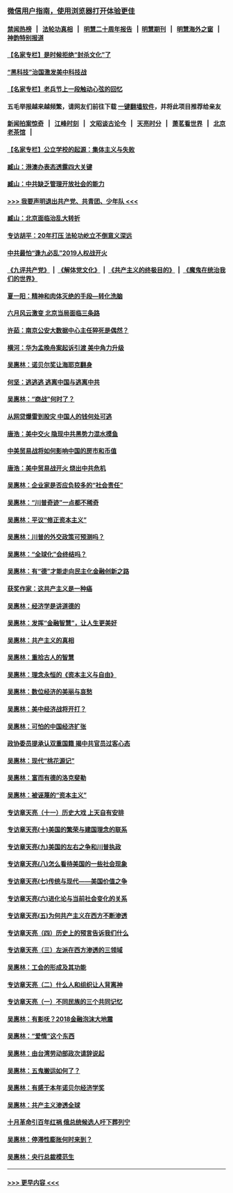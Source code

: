 ### [微信用户指南，使用浏览器打开体验更佳](https://github.com/gfw-breaker/banned-news1/blob/master/indexes/wechat-guide.md?t=0)
#### [禁闻热榜](热点新闻.md?t=0)  &nbsp;&nbsp;|&nbsp;&nbsp; [法轮功真相](https://github.com/gfw-breaker/truth/blob/master/README.md?t=0) &nbsp;&nbsp;|&nbsp;&nbsp; [明慧二十周年报告](https://github.com/gfw-breaker/mh-reports/blob/master/README.md?t=0) &nbsp;&nbsp;|&nbsp;&nbsp;[明慧期刊](https://github.com/gfw-breaker/mh-qikan) &nbsp;&nbsp;|&nbsp;&nbsp; [明慧海外之窗](https://github.com/gfw-breaker/mh-news/blob/master/README.md?t=0) &nbsp;&nbsp;|&nbsp;&nbsp; [神韵特别报道](https://github.com/gfw-breaker/mh-news/blob/master/shenyun.md?t=0)
#### [【名家专栏】是时候拒绝“封杀文化”了](../pages/nsc423/n11814093.md?t=02161044) 
#### [“黑科技”治国激发美中科技战](../pages/nsc423/n11638056.md?t=02161044) 
#### [【名家专栏】老兵节上一段触动心弦的回忆](../pages/nsc423/n11646016.md?t=02161044) 
#### 五毛举报越来越频繁，请网友们前往下载 [一键翻墙软件](https://github.com/gfw-breaker/ssr-accounts)，并将此项目推荐给亲友
#### [新闻拍案惊奇](https://github.com/gfw-breaker/banned-news1/blob/master/pages/link4.md) &nbsp;&nbsp;|&nbsp;&nbsp; [江峰时刻](https://github.com/gfw-breaker/banned-news1/blob/master/pages/link4.md) &nbsp;&nbsp;|&nbsp;&nbsp; [文昭谈古论今](https://github.com/gfw-breaker/banned-news1/blob/master/pages/link4.md) &nbsp;&nbsp;|&nbsp;&nbsp; [天亮时分](https://github.com/gfw-breaker/banned-news1/blob/master/pages/link4.md) &nbsp;&nbsp;|&nbsp;&nbsp; [萧茗看世界](https://github.com/gfw-breaker/banned-news1/blob/master/pages/link4.md) &nbsp;&nbsp;|&nbsp;&nbsp; [北京老茶馆](https://github.com/gfw-breaker/banned-news1/blob/master/pages/link4.md) &nbsp;&nbsp;|&nbsp;&nbsp; 
#### [【名家专栏】公立学校的起源：集体主义与失败](../pages/nsc423/n11601833.md?t=02161044) 
#### [臧山：港澳办表态透露四大关键](../pages/nsc423/n11421628.md?t=02161044) 
#### [臧山：中共缺乏管理开放社会的能力](../pages/nsc423/n11407457.md?t=02161044) 
#### [>>> 我要声明退出共产党、共青团、少年队 <<<](https://github.com/begood0513/goodnews/blob/master/quit/letter.md) 
#### [臧山：北京面临治乱大转折](../pages/nsc423/n11406895.md?t=02161044) 
#### [专访胡平：20年打压 法轮功屹立不倒意义深远](../pages/nsc423/n11398800.md?t=02161044) 
#### [中共最怕“逢九必乱”2019人权战开火](../pages/nsc423/n11385248.md?t=02161044) 
#### [《九评共产党》](https://github.com/begood0513/9ping.md/blob/master/README.md) &nbsp;|&nbsp; [《解体党文化》](../../../../jtdwh.md/blob/master/README.md)  &nbsp;|&nbsp; [《共产主义的终极目的》](../../../../gczydzjmd.md/blob/master/README.md) &nbsp;|&nbsp; [《魔鬼在统治我们的世界》](../../../../mgztzwmdsj.md/blob/master/README.md) 
#### [夏一阳：精神和肉体灭绝的手段—转化洗脑](../pages/nsc423/n11368250.md?t=02161044) 
#### [六月风云激变 北京当局面临三条路](../pages/nsc423/n11313668.md?t=02161044) 
#### [许茹：南京公安大数据中心主任猝死是偶然？](../pages/nsc423/n11064744.md?t=02161044) 
#### [横河：华为孟晚舟案起诉引渡 美中角力升级](../pages/nsc423/n11027230.md?t=02161044) 
#### [吴惠林：诺贝尔奖让海耶克翻身](../pages/nsc423/n10890049.md?t=02161044) 
#### [何坚：逃逃逃 逃离中国与逃离中共](../pages/nsc423/n10592891.md?t=02161044) 
#### [吴惠林：“商战”何时了？](../pages/nsc423/n10573558.md?t=02161044) 
#### [从网贷爆雷到股灾 中国人的钱何处可逃](../pages/nsc423/n10572800.md?t=02161044) 
#### [唐浩：美中交火 隐现中共黑势力混水摸鱼](../pages/nsc423/n10544040.md?t=02161044) 
#### [中美贸易战将如何影响中国的房市和币值](../pages/nsc423/n10543697.md?t=02161044) 
#### [唐浩：美中贸易战开火 烧出中共危机](../pages/nsc423/n10540126.md?t=02161044) 
#### [吴惠林：企业家是否应负较多的“社会责任”](../pages/nsc423/n10535022.md?t=02161044) 
#### [吴惠林：“川普奇迹”一点都不稀奇](../pages/nsc423/n10512808.md?t=02161044) 
#### [吴惠林：平议“修正资本主义”](../pages/nsc423/n10495724.md?t=02161044) 
#### [吴惠林：川普的外交政策可预测吗？](../pages/nsc423/n10462387.md?t=02161044) 
#### [吴惠林：“全球化”会终结吗？](../pages/nsc423/n10452838.md?t=02161044) 
#### [吴惠林：有“德”才能走向民主化金融创新之路](../pages/nsc423/n10432292.md?t=02161044) 
#### [获奖作家：这共产主义是一种癌](../pages/nsc423/n10431541.md?t=02161044) 
#### [吴惠林：经济学是讲道德的](../pages/nsc423/n10398014.md?t=02161044) 
#### [吴惠林：发挥“金融智慧”，让人生更美好](../pages/nsc423/n10375019.md?t=02161044) 
#### [吴惠林：共产主义的真相](../pages/nsc423/n10351394.md?t=02161044) 
#### [吴惠林：重拾古人的智慧](../pages/nsc423/n10337691.md?t=02161044) 
#### [吴惠林：理念永恒的《资本主义与自由》](../pages/nsc423/n10316274.md?t=02161044) 
#### [吴惠林：数位经济的美丽与哀愁](../pages/nsc423/n10292946.md?t=02161044) 
#### [吴惠林：美中经济战将开打？](../pages/nsc423/n10258825.md?t=02161044) 
#### [吴惠林：可怕的中国经济扩张](../pages/nsc423/n10219147.md?t=02161044) 
#### [政协委员提承认双重国籍 揭中共官员过客心态](../pages/nsc423/n10208809.md?t=02161044) 
#### [吴惠林：现代“桃花源记”](../pages/nsc423/n10185234.md?t=02161044) 
#### [吴惠林：富而有德的洛克斐勒](../pages/nsc423/n10142264.md?t=02161044) 
#### [吴惠林：被诬蔑的“资本主义”](../pages/nsc423/n10124816.md?t=02161044) 
#### [专访章天亮（十一）历史大戏 上天自有安排](../pages/nsc423/n10094905.md?t=02161044) 
#### [专访章天亮(十)美国的繁荣与建国理念的联系](../pages/nsc423/n10094899.md?t=02161044) 
#### [专访章天亮(九)美国的左右之争和川普执政](../pages/nsc423/n10094889.md?t=02161044) 
#### [专访章天亮(八)怎么看待美国的一些社会现象](../pages/nsc423/n10094857.md?t=02161044) 
#### [专访章天亮(七)传统与现代——美国价值之争](../pages/nsc423/n10093140.md?t=02161044) 
#### [专访章天亮(六)进化论与当前社会变化的关系](../pages/nsc423/n10092036.md?t=02161044) 
#### [专访章天亮(五)为何共产主义在西方不断渗透](../pages/nsc423/n10083620.md?t=02161044) 
#### [专访章天亮（四）历史上的预言告诉我们什么](../pages/nsc423/n10083606.md?t=02161044) 
#### [专访章天亮（三）左派在西方渗透的三领域](../pages/nsc423/n10081115.md?t=02161044) 
#### [吴惠林：工会的形成及其功能](../pages/nsc423/n10080633.md?t=02161044) 
#### [专访章天亮（二）什么人和组织让人背离神](../pages/nsc423/n10076637.md?t=02161044) 
#### [专访章天亮（一）不同民族的三个共同记忆](../pages/nsc423/n10074188.md?t=02161044) 
#### [吴惠林：有影呒？2018金融泡沫大地震](../pages/nsc423/n10040534.md?t=02161044) 
#### [吴惠林：“爱情”这个东西](../pages/nsc423/n10019423.md?t=02161044) 
#### [吴惠林：由台湾劳动部政次请辞说起](../pages/nsc423/n9979679.md?t=02161044) 
#### [吴惠林：五鬼搬运如何了？](../pages/nsc423/n9925338.md?t=02161044) 
#### [吴惠林：有感于本年诺贝尔经济学奖](../pages/nsc423/n9871883.md?t=02161044) 
#### [吴惠林：共产主义渗透全球](../pages/nsc423/n9812748.md?t=02161044) 
#### [十月革命引百年红祸 俄总统候选人吁下葬列宁](../pages/nsc423/n9810182.md?t=02161044) 
#### [吴惠林：停滞性膨胀何时来到？](../pages/nsc423/n9764136.md?t=02161044) 
#### [吴惠林：央行总裁模范生](../pages/nsc423/n9728134.md?t=02161044) 

----
#### [ >>> 更早内容 <<< ](../indexes/nsc423-earlier.md)
